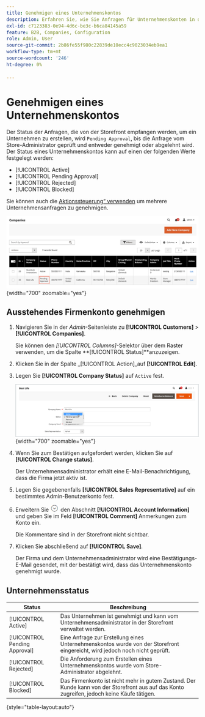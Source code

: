 ```yaml
---
title: Genehmigen eines Unternehmenskontos
description: Erfahren Sie, wie Sie Anfragen für Unternehmenskonten in der Admin-Liste genehmigen.
exl-id: c7123383-0e94-4d6c-be3c-b6ca84145a59
feature: B2B, Companies, Configuration
role: Admin, User
source-git-commit: 2b86fe55f980c22839de10ecc4c9023034eb9ea1
workflow-type: tm+mt
source-wordcount: '246'
ht-degree: 0%

---
```


# Genehmigen eines Unternehmenskontos

Der Status der Anfragen, die von der Storefront empfangen werden, um ein Unternehmen zu erstellen, wird `Pending Approval`, bis die Anfrage vom Store-Administrator geprüft und entweder genehmigt oder abgelehnt wird. Der Status eines Unternehmenskontos kann auf einen der folgenden Werte festgelegt werden:

- [!UICONTROL Active]
- [!UICONTROL Pending Approval]
- [!UICONTROL Rejected]
- [!UICONTROL Blocked]

Sie können auch die [Aktionssteuerung“ verwenden](account-company-manage.md) um mehrere Unternehmensanfragen zu genehmigen.

![Vorbehaltlich der Genehmigung](./assets/companies-pending-approval.png){width="700" zoomable="yes"}

## Ausstehendes Firmenkonto genehmigen

1. Navigieren Sie in der _Admin_-Seitenleiste zu **[!UICONTROL Customers]** > **[!UICONTROL Companies]**.

   Sie können den _[!UICONTROL Columns]_-Selektor über dem Raster verwenden, um die Spalte **[!UICONTROL Status]**anzuzeigen.

1. Klicken Sie in der Spalte _[!UICONTROL Action]_auf **[!UICONTROL Edit]**.

1. Legen Sie **[!UICONTROL Company Status]** auf `Active` fest.

   ![Legen Sie den Unternehmensstatus fest](./assets/company-status-active.png){width="700" zoomable="yes"}

1. Wenn Sie zum Bestätigen aufgefordert werden, klicken Sie auf **[!UICONTROL Change status]**.

   Der Unternehmensadministrator erhält eine E-Mail-Benachrichtigung, dass die Firma jetzt aktiv ist.

1. Legen Sie gegebenenfalls **[!UICONTROL Sales Representative]** auf ein bestimmtes Admin-Benutzerkonto fest.

1. Erweitern Sie ![Erweiterungsauswahl](../assets/icon-display-expand.png) den Abschnitt **[!UICONTROL Account Information]** und geben Sie im Feld **[!UICONTROL Comment]** Anmerkungen zum Konto ein.

   Die Kommentare sind in der Storefront nicht sichtbar.

1. Klicken Sie abschließend auf **[!UICONTROL Save]**.

   Der Firma und dem Unternehmensadministrator wird eine Bestätigungs-E-Mail gesendet, mit der bestätigt wird, dass das Unternehmenskonto genehmigt wurde.

## Unternehmensstatus

| Status | Beschreibung |
|------------------|--------------------------------------------------------------------------------------------------------------------------------------------|
| [!UICONTROL Active] | Das Unternehmen ist genehmigt und kann vom Unternehmensadministrator in der Storefront verwaltet werden. |
| [!UICONTROL Pending Approval] | Eine Anfrage zur Erstellung eines Unternehmenskontos wurde von der Storefront eingereicht, wird jedoch noch nicht geprüft. |
| [!UICONTROL Rejected] | Die Anforderung zum Erstellen eines Unternehmenskontos wurde vom Store-Administrator abgelehnt. |
| [!UICONTROL Blocked] | Das Firmenkonto ist nicht mehr in gutem Zustand. Der Kunde kann von der Storefront aus auf das Konto zugreifen, jedoch keine Käufe tätigen. |

{style="table-layout:auto"}

